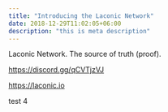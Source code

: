 ```yaml
---
title: "Introducing the Laconic Network"
date: 2018-12-29T11:02:05+06:00
description: "this is meta description"
---
```


Laconic Network. The source of truth (proof).

https://discord.gg/qCVTjzVJ

https://laconic.io

test 4
